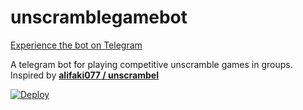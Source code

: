 
# unscramblegamebot

[Experience the bot on Telegram](https://t.me/unscramblegamebot)

A telegram bot for playing competitive unscramble games in groups. Inspired by [**alifaki077 / unscrambel**](https://github.com/alifaki077/unscrambel)

[![Deploy](https://www.herokucdn.com/deploy/button.svg)](https://heroku.com/deploy?template=https://github.com/ahmedXabdeen/https://github.com/ahmedXabdeen/unscramblegamebot)
